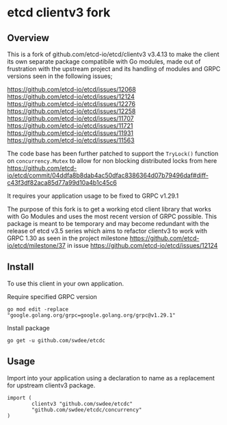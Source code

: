 # etcd clientv3 fork

## Overview

This is a fork of github.com/etcd-io/etcd/clientv3 v3.4.13 to make the client its own separate
package compatibile with Go modules, made out of frustration with the upstream project and its handling of modules and GRPC versions seen in the following issues;

https://github.com/etcd-io/etcd/issues/12068  
https://github.com/etcd-io/etcd/issues/12124  
https://github.com/etcd-io/etcd/issues/12276  
https://github.com/etcd-io/etcd/issues/12258  
https://github.com/etcd-io/etcd/issues/11707  
https://github.com/etcd-io/etcd/issues/11721  
https://github.com/etcd-io/etcd/issues/11931  
https://github.com/etcd-io/etcd/issues/11563  

The code base has been further patched to support the `TryLock()` function on `concurrency.Mutex` to allow for non blocking distributed locks from here
https://github.com/etcd-io/etcd/commit/04ddfa8b8dab4ac50dfac8386364d07b79496daf#diff-c43f3df82aca85d77a99d10a4b1c45c6

It requires your application usage to be fixed to GRPC v1.29.1

The purpose of this fork is to get a working etcd client library that works with Go Modules and uses the most recent version of GRPC possible.
This package is meant to be temporary and may become redundant with the release of etcd v3.5 series which aims 
to refactor clientv3 to work with GRPC 1.30 as seen in the
project milestone https://github.com/etcd-io/etcd/milestone/37 in issue https://github.com/etcd-io/etcd/issues/12124

## Install

To use this client in your own application.

Require specified GRPC version

```
go mod edit -replace "google.golang.org/grpc=google.golang.org/grpc@v1.29.1"
```

Install package 

```
go get -u github.com/swdee/etcdc
```


## Usage

Import into your application using a declaration to name as a replacement for upstream clientv3 package.

```
import (
        clientv3 "github.com/swdee/etcdc"
        "github.com/swdee/etcdc/concurrency"
)
```
